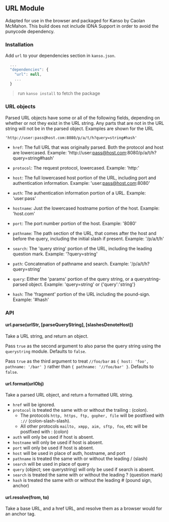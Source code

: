 ## URL Module

Adapted for use in the browser and packaged for Kanso by Caolan McMahon.
This build does not include IDNA Support in order to avoid the punycode
dependency.


### Installation

Add `url` to your dependencies section in `kanso.json`.

```javascript
  ...
  "dependencies": {
    "url": null,
    ...
  }
```

> run `kanso install` to fetch the package


### URL objects

Parsed URL objects have some or all of the following fields, depending on whether
or not they exist in the URL string. Any parts that are not in the URL string will
not be in the parsed object. Examples are shown for the URL

```
'http://user:pass@host.com:8080/p/a/t/h?query=string#hash'
```

* `href`: The full URL that was originally parsed. Both the protocol and host are
  lowercased. Example: 'http://user:pass@host.com:8080/p/a/t/h?query=string#hash'

* `protocol`: The request protocol, lowercased.
  Example: 'http:'

* `host`: The full lowercased host portion of the URL, including port and
  authentication information. Example: 'user:pass@host.com:8080'

* `auth`: The authentication information portion of a URL. Example: 'user:pass'

* `hostname`: Just the lowercased hostname portion of the host. Example: 'host.com'

* `port`: The port number portion of the host. Example: '8080'

* `pathname`: The path section of the URL, that comes after the host and before
  the query, including the initial slash if present. Example: '/p/a/t/h'

* `search`: The 'query string' portion of the URL, including the leading question
  mark. Example: '?query=string'

* `path`: Concatenation of pathname and search. Example: '/p/a/t/h?query=string'

* `query`: Either the 'params' portion of the query string, or a querystring-parsed
  object.  Example: 'query=string' or {'query':'string'}

* `hash`: The 'fragment' portion of the URL including the pound-sign.
  Example: '#hash'


### API


#### url.parse(urlStr, [parseQueryString], [slashesDenoteHost])

Take a URL string, and return an object.

Pass `true` as the second argument to also parse the query string using the
`querystring` module. Defaults to `false`.

Pass `true` as the third argument to treat `//foo/bar` as `{ host: 'foo', pathname: '/bar' }` rather than `{ pathname: '//foo/bar' }`. Defaults to `false`.


#### url.format(urlObj)

Take a parsed URL object, and return a formatted URL string.

* `href` will be ignored.
* `protocol` is treated the same with or without the trailing : (colon).
  * The protocols `http, https, ftp, gopher, file` will be postfixed with `://`
    (colon-slash-slash).
  * All other protocols `mailto, xmpp, aim, sftp, foo`, etc will be postfixed
    with : (colon)
* `auth` will only be used if host is absent.
* `hostname` will only be used if host is absent.
* `port` will only be used if host is absent.
* `host` will be used in place of auth, hostname, and port
* `pathname` is treated the same with or without the leading / (slash)
* `search` will be used in place of query
* `query` (object; see querystring) will only be used if search is absent.
* `search` is treated the same with or without the leading ? (question mark)
* `hash` is treated the same with or without the leading # (pound sign, anchor)


#### url.resolve(from, to)

Take a base URL, and a href URL, and resolve them as a browser would for an anchor
tag.
